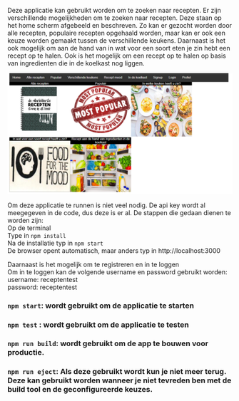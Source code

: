 Deze applicatie kan gebruikt worden om te zoeken naar recepten. Er zijn verschillende mogelijkheden om te zoeken naar recepten. 
Deze staan op het home scherm afgebeeld en beschreven. Zo kan er gezocht worden door 
alle recepten, populaire recepten opgehaald worden, maar kan er ook een keuze worden gemaakt tussen de verschillende keukens.
Daarnaast is het ook mogelijk om aan de hand van in wat voor een soort eten je zin hebt een recept op te halen. Ook is het
mogelijk om een recept op te halen op basis van ingredienten die in de koelkast nog liggen.

![img.png](src/assets/homepagina.png)

Om deze applicatie te runnen is niet veel nodig. De api key wordt al meegegeven in de code, dus deze is er al.
De stappen die gedaan dienen te worden zijn:                                                
Op de terminal                                                                  
Type in `npm install`   
Na de installatie typ in `npm start`    
De browser opent automatisch, maar anders typ in http://localhost:3000  
    
Daarnaast is het mogelijk om te registreren en in te loggen         
Om in te loggen kan de volgende username en password gebruikt worden:   
username: receptentest      
password: receptentest  



### `npm start`: wordt gebruikt om de applicatie te starten


### `npm test` : wordt gebruikt om de applicatie te testen


### `npm run build`: wordt gebruikt om de app te bouwen voor productie.

### `npm run eject`: Als deze gebruikt wordt kun je niet meer terug. Deze kan gebruikt worden wanneer je niet tevreden ben met de build tool en de geconfigureerde keuzes. 
